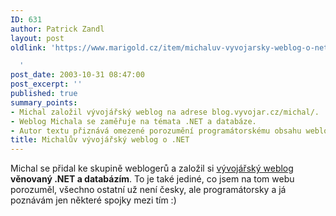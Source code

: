 ```yaml
---
ID: 631
author: Patrick Zandl
layout: post
oldlink: 'https://www.marigold.cz/item/michaluv-vyvojarsky-weblog-o-net

  '
post_date: 2003-10-31 08:47:00
post_excerpt: ''
published: true
summary_points:
- Michal založil vývojářský weblog na adrese blog.vyvojar.cz/michal/.
- Weblog Michala se zaměřuje na témata .NET a databáze.
- Autor textu přiznává omezené porozumění programátorskému obsahu weblogu.
title: Michalův vývojářský weblog o .NET
---
```


Michal se přidal ke skupině weblogerů a založil si <A href="http://blog.vyvojar.cz/michal/" target=_blank>vývojářský weblog</A> <STRONG>věnovaný .NET a databázím</STRONG>. To je také jediné, co jsem na tom webu porozuměl, všechno ostatní už není česky, ale programátorsky a já poznávám jen některé spojky mezi tím :)